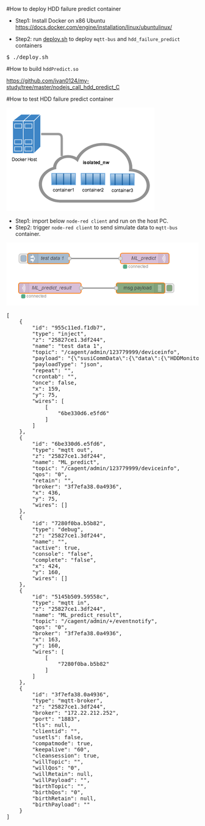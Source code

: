 #How to deploy HDD failure predict container

- Step1: Install Docker on x86 Ubuntu
https://docs.docker.com/engine/installation/linux/ubuntulinux/

- Step2: run [deploy.sh](https://github.com/ADVANTECH-Corp/hdd_failure_predict_service/blob/master/deploy.sh) to deploy `mqtt-bus` and `hdd_failure_predict` containers
<pre>
$ ./deploy.sh
</pre>

#How to build `hddPredict.so`

https://github.com/ivan0124/my-study/tree/master/nodejs_call_hdd_predict_C


#How to test HDD failure predict container

![result link](https://github.com/ADVANTECH-Corp/hdd_failure_predict_service/blob/master/images/docker_20161202_1.png)

- Step1: import below `node-red client` and run on the host PC.
- Step2: trigger `node-red client` to send simulate data to `mqtt-bus` container.

![result link](https://github.com/ADVANTECH-Corp/hdd_failure_predict_service/blob/master/images/docker_20161202_4.png)

<pre>
[
	{
		"id": "955c11ed.f1db7",
		"type": "inject",
		"z": "25827ce1.3df244",
		"name": "test data 1",
		"topic": "/cagent/admin/123779999/deviceinfo",
		"payload": "{\"susiCommData\":{\"data\":{\"HDDMonitor\":{\"hddInfoList\":[{\"e\":[{\"n\":\"hddType\",\"sv\":\"STDDisk\"},{\"n\":\"hddName\",\"sv\":\"ST9250315AS\"},{\"n\":\"hddIndex\",\"v\":0},{\"n\":\"powerOnTime\",\"v\":14243,\"u\":\"hour\"},{\"n\":\"hddHealthPercent\",\"v\":100,\"u\":\"percent\"},{\"n\":\"hddTemp\",\"v\":31,\"u\":\"celsius\"}],\"bn\":\"Disk0-ST9250315AS\",\"ver\":1,\"asm\":\"R\"}],\"hddSmartInfoList\":[{\"BaseInfo\":{\"e\":[{\"n\":\"hddType\",\"sv\":\"STDDisk\"},{\"n\":\"hddName\",\"sv\":\"ST9250315AS\"},{\"n\":\"hddIndex\",\"v\":0}],\"bn\":\"BaseInfo\",\"asm\":\"R\"},\"FreeFallProtection\":{\"e\":[{\"n\":\"type\",\"v\":5},{\"n\":\"flags\",\"v\":12800},{\"n\":\"worst\",\"v\":100},{\"n\":\"value\",\"v\":100},{\"n\":\"vendorData\",\"sv\":\"00000000FD08\"}],\"bn\":\"FreeFallProtection\",\"asm\":\"R\"},\"UltraDMACRCErrorCount\":{\"e\":[{\"n\":\"type\",\"v\":9},{\"n\":\"flags\",\"v\":15872},{\"n\":\"worst\",\"v\":200},{\"n\":\"value\",\"v\":200},{\"n\":\"vendorData\",\"sv\":\"000000004E71\"}],\"bn\":\"UltraDMACRCErrorCount\",\"asm\":\"R\"},\"UncorrectableSectorCount\":{\"e\":[{\"n\":\"type\",\"v\":198},{\"n\":\"flags\",\"v\":4096},{\"n\":\"worst\",\"v\":100},{\"n\":\"value\",\"v\":100},{\"n\":\"vendorData\",\"sv\":\"000000000038\"}],\"bn\":\"UncorrectableSectorCount\",\"asm\":\"R\"},\"CurrentPendingSectorCount\":{\"e\":[{\"n\":\"type\",\"v\":197},{\"n\":\"flags\",\"v\":4608},{\"n\":\"worst\",\"v\":100},{\"n\":\"value\",\"v\":100},{\"n\":\"vendorData\",\"sv\":\"000000000038\"}],\"bn\":\"CurrentPendingSectorCount\",\"asm\":\"R\"},\"HardwareECCRecovered\":{\"e\":[{\"n\":\"type\",\"v\":187},{\"n\":\"flags\",\"v\":6656},{\"n\":\"worst\",\"v\":45},{\"n\":\"value\",\"v\":47},{\"n\":\"vendorData\",\"sv\":\"000000000349\"}],\"bn\":\"HardwareECCRecovered\",\"asm\":\"R\"},\"Temperature\":{\"e\":[{\"n\":\"type\",\"v\":194},{\"n\":\"flags\",\"v\":8704},{\"n\":\"worst\",\"v\":43},{\"n\":\"value\",\"v\":31},{\"n\":\"vendorData\",\"sv\":\"000000000016\"}],\"bn\":\"Temperature\",\"asm\":\"R\"},\"LoadCycleCount\":{\"e\":[{\"n\":\"type\",\"v\":193},{\"n\":\"flags\",\"v\":12800},{\"n\":\"worst\",\"v\":1},{\"n\":\"value\",\"v\":1},{\"n\":\"vendorData\",\"sv\":\"0000000356EC\"}],\"bn\":\"LoadCycleCount\",\"asm\":\"R\"},\"PoweroffRetractCount\":{\"e\":[{\"n\":\"type\",\"v\":192},{\"n\":\"flags\",\"v\":12800},{\"n\":\"worst\",\"v\":100},{\"n\":\"value\",\"v\":100},{\"n\":\"vendorData\",\"sv\":\"000000000008\"}],\"bn\":\"PoweroffRetractCount\",\"asm\":\"R\"}},{\"BaseInfo\":{\"e\":[{\"n\":\"hddType\",\"sv\":\"STDDisk\"},{\"n\":\"hddName\",\"sv\":\"HDD_Hello_123456\"},{\"n\":\"hddIndex\",\"v\":0}],\"bn\":\"BaseInfo\",\"asm\":\"R\"},\"FreeFallProtection\":{\"e\":[{\"n\":\"type\",\"v\":5},{\"n\":\"flags\",\"v\":12800},{\"n\":\"worst\",\"v\":100},{\"n\":\"value\",\"v\":100},{\"n\":\"vendorData\",\"sv\":\"00000001FD08\"}],\"bn\":\"FreeFallProtection\",\"asm\":\"R\"},\"UltraDMACRCErrorCount\":{\"e\":[{\"n\":\"type\",\"v\":9},{\"n\":\"flags\",\"v\":15872},{\"n\":\"worst\",\"v\":200},{\"n\":\"value\",\"v\":200},{\"n\":\"vendorData\",\"sv\":\"000000014E71\"}],\"bn\":\"UltraDMACRCErrorCount\",\"asm\":\"R\"},\"UncorrectableSectorCount\":{\"e\":[{\"n\":\"type\",\"v\":198},{\"n\":\"flags\",\"v\":4096},{\"n\":\"worst\",\"v\":100},{\"n\":\"value\",\"v\":100},{\"n\":\"vendorData\",\"sv\":\"000000000138\"}],\"bn\":\"UncorrectableSectorCount\",\"asm\":\"R\"},\"CurrentPendingSectorCount\":{\"e\":[{\"n\":\"type\",\"v\":197},{\"n\":\"flags\",\"v\":4608},{\"n\":\"worst\",\"v\":100},{\"n\":\"value\",\"v\":100},{\"n\":\"vendorData\",\"sv\":\"000000000138\"}],\"bn\":\"CurrentPendingSectorCount\",\"asm\":\"R\"},\"HardwareECCRecovered\":{\"e\":[{\"n\":\"type\",\"v\":187},{\"n\":\"flags\",\"v\":6656},{\"n\":\"worst\",\"v\":45},{\"n\":\"value\",\"v\":47},{\"n\":\"vendorData\",\"sv\":\"000000001349\"}],\"bn\":\"HardwareECCRecovered\",\"asm\":\"R\"},\"Temperature\":{\"e\":[{\"n\":\"type\",\"v\":194},{\"n\":\"flags\",\"v\":8704},{\"n\":\"worst\",\"v\":43},{\"n\":\"value\",\"v\":31},{\"n\":\"vendorData\",\"sv\":\"000000000116\"}],\"bn\":\"Temperature\",\"asm\":\"R\"},\"LoadCycleCount\":{\"e\":[{\"n\":\"type\",\"v\":193},{\"n\":\"flags\",\"v\":12800},{\"n\":\"worst\",\"v\":1},{\"n\":\"value\",\"v\":1},{\"n\":\"vendorData\",\"sv\":\"0000001356EC\"}],\"bn\":\"LoadCycleCount\",\"asm\":\"R\"},\"PoweroffRetractCount\":{\"e\":[{\"n\":\"type\",\"v\":192},{\"n\":\"flags\",\"v\":12800},{\"n\":\"worst\",\"v\":100},{\"n\":\"value\",\"v\":100},{\"n\":\"vendorData\",\"sv\":\"000000000018\"}],\"bn\":\"PoweroffRetractCount\",\"asm\":\"R\"}}]}}}}",
		"payloadType": "json",
		"repeat": "",
		"crontab": "",
		"once": false,
		"x": 159,
		"y": 75,
		"wires": [
			[
				"6be330d6.e5fd6"
			]
		]
	},
	{
		"id": "6be330d6.e5fd6",
		"type": "mqtt out",
		"z": "25827ce1.3df244",
		"name": "ML_predict",
		"topic": "/cagent/admin/123779999/deviceinfo",
		"qos": "0",
		"retain": "",
		"broker": "3f7efa38.0a4936",
		"x": 436,
		"y": 75,
		"wires": []
	},
	{
		"id": "7280f0ba.b5b82",
		"type": "debug",
		"z": "25827ce1.3df244",
		"name": "",
		"active": true,
		"console": "false",
		"complete": "false",
		"x": 424,
		"y": 160,
		"wires": []
	},
	{
		"id": "5145b509.59558c",
		"type": "mqtt in",
		"z": "25827ce1.3df244",
		"name": "ML_predict_result",
		"topic": "/cagent/admin/+/eventnotify",
		"qos": "0",
		"broker": "3f7efa38.0a4936",
		"x": 163,
		"y": 160,
		"wires": [
			[
				"7280f0ba.b5b82"
			]
		]
	},
	{
		"id": "3f7efa38.0a4936",
		"type": "mqtt-broker",
		"z": "25827ce1.3df244",
		"broker": "172.22.212.252",
		"port": "1883",
		"tls": null,
		"clientid": "",
		"usetls": false,
		"compatmode": true,
		"keepalive": "60",
		"cleansession": true,
		"willTopic": "",
		"willQos": "0",
		"willRetain": null,
		"willPayload": "",
		"birthTopic": "",
		"birthQos": "0",
		"birthRetain": null,
		"birthPayload": ""
	}
]
</pre>

